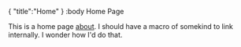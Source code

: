 {
	"title":"Home"
}
:body
Home Page

This is a home page [about](about.html). I should have a macro of somekind to link internally. I wonder how I'd do that.